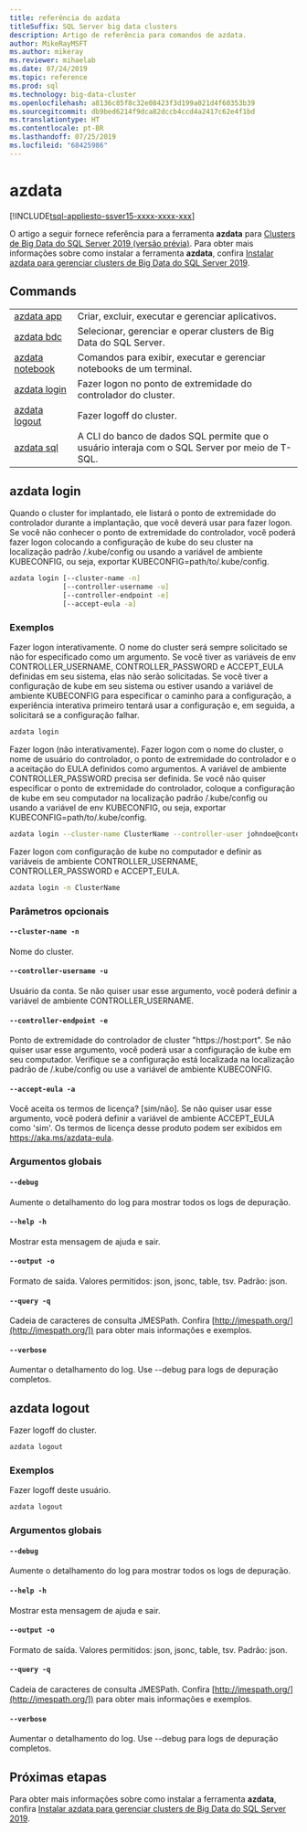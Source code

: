```yaml
---
title: referência do azdata
titleSuffix: SQL Server big data clusters
description: Artigo de referência para comandos de azdata.
author: MikeRayMSFT
ms.author: mikeray
ms.reviewer: mihaelab
ms.date: 07/24/2019
ms.topic: reference
ms.prod: sql
ms.technology: big-data-cluster
ms.openlocfilehash: a8136c85f8c32e08423f3d199a021d4f60353b39
ms.sourcegitcommit: db9bed6214f9dca82dccb4ccd4a2417c62e4f1bd
ms.translationtype: HT
ms.contentlocale: pt-BR
ms.lasthandoff: 07/25/2019
ms.locfileid: "68425986"
---
```

# <a name="azdata"></a>azdata

[!INCLUDE[tsql-appliesto-ssver15-xxxx-xxxx-xxx](../includes/tsql-appliesto-ssver15-xxxx-xxxx-xxx.md)]

O artigo a seguir fornece referência para a ferramenta **azdata** para [Clusters de Big Data do SQL Server 2019 (versão prévia)](big-data-cluster-overview.md). Para obter mais informações sobre como instalar a ferramenta **azdata**, confira [Instalar azdata para gerenciar clusters de Big Data do SQL Server 2019](deploy-install-azdata.md).

## <a name="commands"></a>Commands
|     |     |
| --- | --- |
|[azdata app](reference-azdata-app.md) | Criar, excluir, executar e gerenciar aplicativos. |
|[azdata bdc](reference-azdata-bdc.md) | Selecionar, gerenciar e operar clusters de Big Data do SQL Server. |
|[azdata notebook](reference-azdata-notebook.md) | Comandos para exibir, executar e gerenciar notebooks de um terminal. |
[azdata login](#azdata-login) | Fazer logon no ponto de extremidade do controlador do cluster.
[azdata logout](#azdata-logout) | Fazer logoff do cluster.
|[azdata sql](reference-azdata-sql.md) | A CLI do banco de dados SQL permite que o usuário interaja com o SQL Server por meio de T-SQL. |
## <a name="azdata-login"></a>azdata login
Quando o cluster for implantado, ele listará o ponto de extremidade do controlador durante a implantação, que você deverá usar para fazer logon.  Se você não conhecer o ponto de extremidade do controlador, você poderá fazer logon colocando a configuração de kube do seu cluster na localização padrão <user home>/.kube/config ou usando a variável de ambiente KUBECONFIG, ou seja, exportar KUBECONFIG=path/to/.kube/config.
```bash
azdata login [--cluster-name -n] 
             [--controller-username -u]  
             [--controller-endpoint -e]  
             [--accept-eula -a]
```
### <a name="examples"></a>Exemplos
Fazer logon interativamente. O nome do cluster será sempre solicitado se não for especificado como um argumento. Se você tiver as variáveis de env CONTROLLER_USERNAME, CONTROLLER_PASSWORD e ACCEPT_EULA definidas em seu sistema, elas não serão solicitadas. Se você tiver a configuração de kube em seu sistema ou estiver usando a variável de ambiente KUBECONFIG para especificar o caminho para a configuração, a experiência interativa primeiro tentará usar a configuração e, em seguida, a solicitará se a configuração falhar.
```bash
azdata login
```
Fazer logon (não interativamente). Fazer logon com o nome do cluster, o nome de usuário do controlador, o ponto de extremidade do controlador e o a aceitação do EULA definidos como argumentos. A variável de ambiente CONTROLLER_PASSWORD precisa ser definida.  Se você não quiser especificar o ponto de extremidade do controlador, coloque a configuração de kube em seu computador na localização padrão <user home>/.kube/config ou usando a variável de env KUBECONFIG, ou seja, exportar KUBECONFIG=path/to/.kube/config.
```bash
azdata login --cluster-name ClusterName --controller-user johndoe@contoso.com  --controller-endpoint https://<ip>:30080 --accept-eula yes
```
Fazer logon com configuração de kube no computador e definir as variáveis de ambiente CONTROLLER_USERNAME, CONTROLLER_PASSWORD e ACCEPT_EULA.
```bash
azdata login -n ClusterName
```
### <a name="optional-parameters"></a>Parâmetros opcionais
#### `--cluster-name -n`
Nome do cluster.
#### `--controller-username -u`
Usuário da conta. Se não quiser usar esse argumento, você poderá definir a variável de ambiente CONTROLLER_USERNAME.
#### `--controller-endpoint -e`
Ponto de extremidade do controlador de cluster "https://host:port". Se não quiser usar esse argumento, você poderá usar a configuração de kube em seu computador. Verifique se a configuração está localizada na localização padrão de <user home>/.kube/config ou use a variável de ambiente KUBECONFIG.
#### `--accept-eula -a`
Você aceita os termos de licença? [sim/não]. Se não quiser usar esse argumento, você poderá definir a variável de ambiente ACCEPT_EULA como 'sim'. Os termos de licença desse produto podem ser exibidos em https://aka.ms/azdata-eula.
### <a name="global-arguments"></a>Argumentos globais
#### `--debug`
Aumente o detalhamento do log para mostrar todos os logs de depuração.
#### `--help -h`
Mostrar esta mensagem de ajuda e sair.
#### `--output -o`
Formato de saída.  Valores permitidos: json, jsonc, table, tsv.  Padrão: json.
#### `--query -q`
Cadeia de caracteres de consulta JMESPath. Confira [http://jmespath.org/](http://jmespath.org/]) para obter mais informações e exemplos.
#### `--verbose`
Aumentar o detalhamento do log. Use --debug para logs de depuração completos.
## <a name="azdata-logout"></a>azdata logout
Fazer logoff do cluster.
```bash
azdata logout 
```
### <a name="examples"></a>Exemplos
Fazer logoff deste usuário.
```bash
azdata logout
```
### <a name="global-arguments"></a>Argumentos globais
#### `--debug`
Aumente o detalhamento do log para mostrar todos os logs de depuração.
#### `--help -h`
Mostrar esta mensagem de ajuda e sair.
#### `--output -o`
Formato de saída.  Valores permitidos: json, jsonc, table, tsv.  Padrão: json.
#### `--query -q`
Cadeia de caracteres de consulta JMESPath. Confira [http://jmespath.org/](http://jmespath.org/]) para obter mais informações e exemplos.
#### `--verbose`
Aumentar o detalhamento do log. Use --debug para logs de depuração completos.

## <a name="next-steps"></a>Próximas etapas

Para obter mais informações sobre como instalar a ferramenta **azdata**, confira [Instalar azdata para gerenciar clusters de Big Data do SQL Server 2019](deploy-install-azdata.md).

